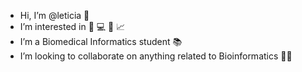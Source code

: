 - Hi, I’m @leticia 👋
- I’m interested in 🍟 💻 🧬 📈
- I’m a Biomedical Informatics student 📚
- I’m looking to collaborate on anything related to Bioinformatics 👩‍💻

<!---
leticia/leticia is a ✨ special ✨ repository because its `README.md` (this file) appears on your GitHub profile.
You can click the Preview link to take a look at your changes.
--->
